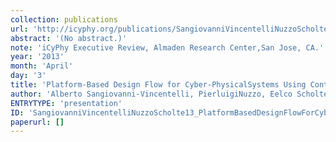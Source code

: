 ```yaml
---
collection: publications
url: 'http://icyphy.org/publications/SangiovanniVincentelliNuzzoScholte13_PlatformBasedDesignFlowForCyberPhysicalSystemsUsing'
abstract: '(No abstract.)'
note: 'iCyPhy Executive Review, Almaden Research Center,San Jose, CA.'
year: '2013'
month: 'April'
day: '3'
title: 'Platform-Based Design Flow for Cyber-PhysicalSystems Using Contracts'
author: 'Alberto Sangiovanni-Vincentelli, PierluigiNuzzo, Eelco Scholte'
ENTRYTYPE: 'presentation'
ID: 'SangiovanniVincentelliNuzzoScholte13_PlatformBasedDesignFlowForCyberPhysicalSystemsUsing'
paperurl: []
---
```

